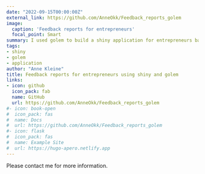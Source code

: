 ```yaml
---
date: "2022-09-15T00:00:00Z"
external_link: https://github.com/AnneOkk/Feedback_reports_golem
image:
  caption: 'Feedback reports for entrepreneurs'
  focal_point: Smart
summary: I used golem to build a shiny application for entrepreneurs based on the answers they provided in a survey about errors they made during the early business phase. 
tags:
- shiny
- golem
- application
author: "Anne Kleine"
title: Feedback reports for entrepreneurs using shiny and golem  
links:
- icon: github
  icon_pack: fab
  name: GitHub
  url: https://github.com/AnneOkk/Feedback_reports_golem
#- icon: book-open
#  icon_pack: fas
#  name: Docs
#  url: https://github.com/AnneOkk/Feedback_reports_golem
#- icon: flask
#  icon_pack: fas
#  name: Example Site
#  url: https://hugo-apero.netlify.app
---
```


Please contact me for more information. 
